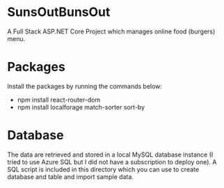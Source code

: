 # SunsOutBunsOut
A Full Stack ASP.NET Core Project which manages online food (burgers) menu.

# Packages
Install the packages by running the commands below:
- npm install react-router-dom
- npm install localforage match-sorter sort-by

# Database
The data are retrieved and stored in a local MySQL database instance (I tried to use Azure SQL but I did not have a subscription to deploy one). A SQL script is included in this directory which you can use to create database and table and import sample data.